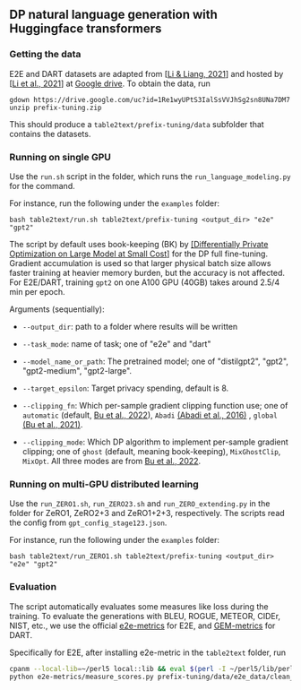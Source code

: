 ## DP natural language generation with Huggingface transformers

### Getting the data

E2E and DART datasets are adapted from \[[Li & Liang, 2021](https://arxiv.org/abs/2101.00190)\] and hosted by \[[Li et al., 2021](https://arxiv.org/abs/2110.05679)\] at [Google drive](https://drive.google.com/file/d/1Re1wyUPtS3IalSsVVJhSg2sn8UNa7DM7/view?usp=sharing). To obtain the data, run
```plaintext
gdown https://drive.google.com/uc?id=1Re1wyUPtS3IalSsVVJhSg2sn8UNa7DM7
unzip prefix-tuning.zip
```
This should produce a `table2text/prefix-tuning/data` subfolder that contains the datasets.

### Running on single GPU

Use the `run.sh` script in the folder, which runs the `run_language_modeling.py` for the command.

For instance, run the following under the `examples` folder:
```plaintext
bash table2text/run.sh table2text/prefix-tuning <output_dir> "e2e" "gpt2"
```

The script by default uses book-keeping (BK) by [[Differentially Private Optimization on Large Model at Small Cost]](https://arxiv.org/pdf/2210.00038.pdf) for the DP full fine-tuning. Gradient accumulation is used so that larger physical batch size allows faster training at heavier memory burden, but the accuracy is not affected. For E2E/DART, training `gpt2` on one A100 GPU (40GB) takes around 2.5/4 min per epoch.

Arguments (sequentially):
*   `--output_dir`: path to a folder where results will be written

*   `--task_mode`: name of task; one of "e2e" and "dart"

*  `--model_name_or_path`: The pretrained model; one of "distilgpt2", "gpt2", "gpt2-medium", "gpt2-large".

*  `--target_epsilon`: Target privacy spending, default is 8.

*   `--clipping_fn`: Which per-sample gradient clipping function use; one of `automatic` (default, [Bu et al., 2022](https://arxiv.org/pdf/2206.07136.pdf)), `Abadi` [(Abadi et al., 2016)](https://arxiv.org/pdf/1607.00133.pdf) , `global` [(Bu et al., 2021)](https://arxiv.org/pdf/2106.07830.pdf).

*  `--clipping_mode`: Which DP algorithm to implement per-sample gradient clipping; one of `ghost` (default, meaning book-keeping), `MixGhostClip`, `MixOpt`. All three modes are from [Bu et al., 2022](https://arxiv.org/pdf/2210.00038.pdf).

### Running on multi-GPU distributed learning

Use the `run_ZERO1.sh`, `run_ZERO23.sh` and `run_ZERO_extending.py` in the folder for ZeRO1, ZeRO2+3 and ZeRO1+2+3, respectively. The scripts read the config from `gpt_config_stage123.json`.

For instance, run the following under the `examples` folder:
```plaintext
bash table2text/run_ZERO1.sh table2text/prefix-tuning <output_dir> "e2e" "gpt2"
```

### Evaluation

The script automatically evaluates some measures like loss during the training. To evaluate the generations with BLEU, ROGUE, METEOR, CIDEr, NIST, etc., we use the official [e2e-metrics](https://github.com/tuetschek/e2e-metrics) for E2E, and [GEM-metrics](https://github.com/GEM-benchmark/GEM-metrics) for DART.

Specifically for E2E, after installing e2e-metric in the `table2text` folder, run
```bash
cpanm --local-lib=~/perl5 local::lib && eval $(perl -I ~/perl5/lib/perl5/ -Mlocal::lib)
python e2e-metrics/measure_scores.py prefix-tuning/data/e2e_data/clean_references_test.txt ../<output_dir>/generations_model/eval/global_step_00000420.txt
```

